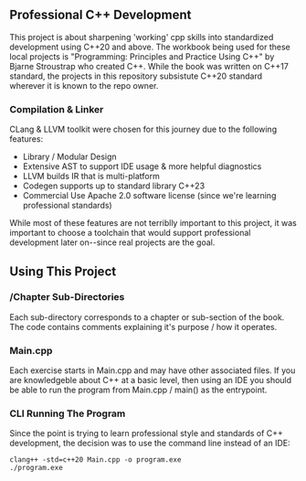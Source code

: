 ## Professional C++ Development
This project is about sharpening 'working' cpp skills into standardized development using C++20 and above. 
The workbook being used for these local projects is "Programming: Principles and Practice Using C++" by Bjarne Stroustrap who created C++. 
While the book was written on C++17 standard, the projects in this repository subsistute C++20 standard wherever it is known to the repo owner.

### Compilation & Linker
CLang & LLVM toolkit were chosen for this journey due to the following features:
- Library / Modular Design
- Extensive AST to support IDE usage & more helpful diagnostics
- LLVM builds IR that is multi-platform
- Codegen supports up to standard library C++23
- Commercial Use Apache 2.0 software license (since we're learning professional standards)

While most of these features are not terriblly important to this project, it was important to choose a toolchain that would support professional development later on--since real projects are the goal. 

## Using This Project
### /Chapter Sub-Directories
Each sub-directory corresponds to a chapter or sub-section of the book. The code contains comments explaining it's purpose / how it operates. 

### Main.cpp
Each exercise starts in Main.cpp and may have other associated files. If you are knowledgeble about C++ at a basic level, then using an IDE you should be able to run the program from Main.cpp / main() as the entrypoint. 

### CLI Running The Program
Since the point is trying to learn professional style and standards of C++ development, the decision was to use the command line instead of an IDE:

```
clang++ -std=c++20 Main.cpp -o program.exe
./program.exe
```
